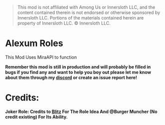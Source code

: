 > This mod is not affiliated with Among Us or Innersloth LLC, and the content contained therein is not endorsed or otherwise sponsored by Innersloth LLC. Portions of the materials contained herein are property of Innersloth LLC. © Innersloth LLC.

# Alexum Roles

This Mod Uses MiraAPI to function

**Remember this mod is still in production and will probably be filled in bugs if you find any and want to help you boy out please let me know about them through my [discord](https://discord.gg/7wU5HMPtCB) or create an issue report here!**

# Credits:
**Joker Role: Credits to [Blitz](https://www.youtube.com/@HeloBaloo) For The Role Idea And @Burger Muncher (No credit existing) For Its Ability.**
